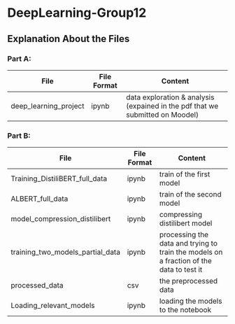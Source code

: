 # DeepLearning-Group12

## Explanation About the Files

### Part A:
| File     | File Format  | Content  |
|----------|----------|----------|
|   deep_learning_project  |   ipynb  |   data exploration & analysis (expained in the pdf that we submitted on Moodel)  |

### Part B:
| File     | File Format  | Content  |
|----------|----------|----------|
|   Training_DistiliBERT_full_data  |   ipynb  |   train of the first model  |
|   ALBERT_full_data  |   ipynb  |   train of the second model  |
|   model_compression_distilibert  |   ipynb  |   compressing distilibert model  |
| training_two_models_partial_data | ipynb | processing the data and trying to train the models on a fraction of the data to test it |
|  processed_data  |   csv  |   the preprocessed data |
| Loading_relevant_models | ipynb | loading the models to the notebook |

